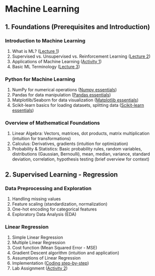 # Machine Learning

## 1. Foundations (Prerequisites and Introduction)

### Introduction to Machine Learning
1. What is ML? ([Lecture 1](notes/Lecture-1.pdf))
2. Supervised vs. Unsupervised vs. Reinforcement Learning ([Lecture 2](notes/Lecture-2.pdf))
3. Applications of Machine Learning ([Activity 1](exercises/Activity-1.pdf))
4. Basic ML Terminology ([Lecture 3](notes/Lecture-3.pdf))

### Python for Machine Learning
1. NumPy for numerical operations ([Numpy essentials](lab/01_numpy.md))
2. Pandas for data manipulation ([Pandas essentials](lab/02_pandas.md))
3. Matplotlib/Seaborn for data visualization ([Matplotlib essentials](lab/03_mathplotlib.md))
4. Scikit-learn basics for loading datasets, splitting data ([Scikit-learn essentials](lab/04_sklearn.md))

### Overview of Mathematical Foundations
1. Linear Algebra: Vectors, matrices, dot products, matrix multiplication (intuition for transformations)
2. Calculus: Derivatives, gradients (intuition for optimization)
3. Probability & Statistics: Basic probability rules, random variables, distributions (Gaussian, Bernoulli), mean, median, variance, standard deviation, correlation, hypothesis testing (brief overview for context)

## 2. Supervised Learning - Regression

### Data Preprocessing and Exploration
1. Handling missing values
2. Feature scaling (standardization, normalization)
3. One-hot encoding for categorical features
4. Exploratory Data Analysis (EDA)

### Linear Regression
1. Simple Linear Regression
2. Multiple Linear Regression
3. Cost function (Mean Squared Error - MSE)
4. Gradient Descent algorithm (intuition and application)
5. Assumptions of Linear Regression
6. Implementation ([Coding step-by-step](Coding_Linear_Regression.md))
7. Lab Assignment ([Activity 2](lab/05_lrimpl.md)) 
